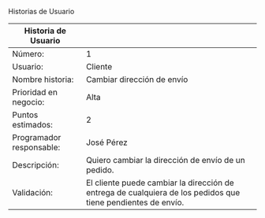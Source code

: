Historias de Usuario

| Historia de Usuario |                |
|----------------------|-----------------|
| Número:              | 1               |
| Usuario:             | Cliente        |
| Nombre historia:     | Cambiar dirección de envío |
| Prioridad en negocio: | Alta          | Riesgo en desarrollo: | Baja |
| Puntos estimados:    | 2              | Iteración asignada: | 1    |
| Programador responsable: | José Pérez |
| Descripción:         | Quiero cambiar la dirección de envío de un pedido. |
| Validación:          | El cliente puede cambiar la dirección de entrega de cualquiera de los pedidos que tiene pendientes de envío. |


